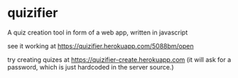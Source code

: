 # quizifier
A quiz creation tool in form of a web app, written in javascript

see it working at https://quizifier.herokuapp.com/5088bm/open

try creating quizes at https://quizifier-create.herokuapp.com
(it will ask for a password, which is just hardcoded in the server source.)
